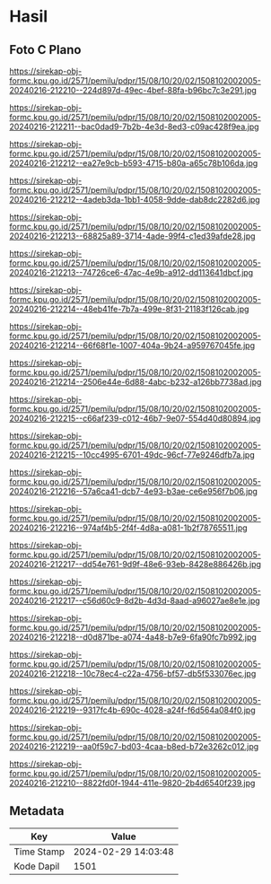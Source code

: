 # Hasil

## Foto C Plano

https://sirekap-obj-formc.kpu.go.id/2571/pemilu/pdpr/15/08/10/20/02/1508102002005-20240216-212210--224d897d-49ec-4bef-88fa-b96bc7c3e291.jpg

https://sirekap-obj-formc.kpu.go.id/2571/pemilu/pdpr/15/08/10/20/02/1508102002005-20240216-212211--bac0dad9-7b2b-4e3d-8ed3-c09ac428f9ea.jpg

https://sirekap-obj-formc.kpu.go.id/2571/pemilu/pdpr/15/08/10/20/02/1508102002005-20240216-212212--ea27e9cb-b593-4715-b80a-a65c78b106da.jpg

https://sirekap-obj-formc.kpu.go.id/2571/pemilu/pdpr/15/08/10/20/02/1508102002005-20240216-212212--4adeb3da-1bb1-4058-9dde-dab8dc2282d6.jpg

https://sirekap-obj-formc.kpu.go.id/2571/pemilu/pdpr/15/08/10/20/02/1508102002005-20240216-212213--68825a89-3714-4ade-99f4-c1ed39afde28.jpg

https://sirekap-obj-formc.kpu.go.id/2571/pemilu/pdpr/15/08/10/20/02/1508102002005-20240216-212213--74726ce6-47ac-4e9b-a912-dd113641dbcf.jpg

https://sirekap-obj-formc.kpu.go.id/2571/pemilu/pdpr/15/08/10/20/02/1508102002005-20240216-212214--48eb41fe-7b7a-499e-8f31-21183f126cab.jpg

https://sirekap-obj-formc.kpu.go.id/2571/pemilu/pdpr/15/08/10/20/02/1508102002005-20240216-212214--66f68f1e-1007-404a-9b24-a959767045fe.jpg

https://sirekap-obj-formc.kpu.go.id/2571/pemilu/pdpr/15/08/10/20/02/1508102002005-20240216-212214--2506e44e-6d88-4abc-b232-a126bb7738ad.jpg

https://sirekap-obj-formc.kpu.go.id/2571/pemilu/pdpr/15/08/10/20/02/1508102002005-20240216-212215--c66af239-c012-46b7-9e07-554d40d80894.jpg

https://sirekap-obj-formc.kpu.go.id/2571/pemilu/pdpr/15/08/10/20/02/1508102002005-20240216-212215--10cc4995-6701-49dc-96cf-77e9246dfb7a.jpg

https://sirekap-obj-formc.kpu.go.id/2571/pemilu/pdpr/15/08/10/20/02/1508102002005-20240216-212216--57a6ca41-dcb7-4e93-b3ae-ce6e956f7b06.jpg

https://sirekap-obj-formc.kpu.go.id/2571/pemilu/pdpr/15/08/10/20/02/1508102002005-20240216-212216--974af4b5-2f4f-4d8a-a081-1b2f78765511.jpg

https://sirekap-obj-formc.kpu.go.id/2571/pemilu/pdpr/15/08/10/20/02/1508102002005-20240216-212217--dd54e761-9d9f-48e6-93eb-8428e886426b.jpg

https://sirekap-obj-formc.kpu.go.id/2571/pemilu/pdpr/15/08/10/20/02/1508102002005-20240216-212217--c56d60c9-8d2b-4d3d-8aad-a96027ae8e1e.jpg

https://sirekap-obj-formc.kpu.go.id/2571/pemilu/pdpr/15/08/10/20/02/1508102002005-20240216-212218--d0d871be-a074-4a48-b7e9-6fa90fc7b992.jpg

https://sirekap-obj-formc.kpu.go.id/2571/pemilu/pdpr/15/08/10/20/02/1508102002005-20240216-212218--10c78ec4-c22a-4756-bf57-db5f533076ec.jpg

https://sirekap-obj-formc.kpu.go.id/2571/pemilu/pdpr/15/08/10/20/02/1508102002005-20240216-212219--9317fc4b-690c-4028-a24f-f6d564a084f0.jpg

https://sirekap-obj-formc.kpu.go.id/2571/pemilu/pdpr/15/08/10/20/02/1508102002005-20240216-212219--aa0f59c7-bd03-4caa-b8ed-b72e3262c012.jpg

https://sirekap-obj-formc.kpu.go.id/2571/pemilu/pdpr/15/08/10/20/02/1508102002005-20240216-212210--8822fd0f-1944-411e-9820-2b4d6540f239.jpg


## Metadata

| Key        | Value               |
| ---------- | ------------------- |
| Time Stamp | 2024-02-29 14:03:48 |
| Kode Dapil | 1501                |



